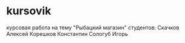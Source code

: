 # kursovik
курсовая работа на тему "Рыбацкий магазин"
студентов:
Скачков Алексей
Корешков Константин
Сологуб Игорь